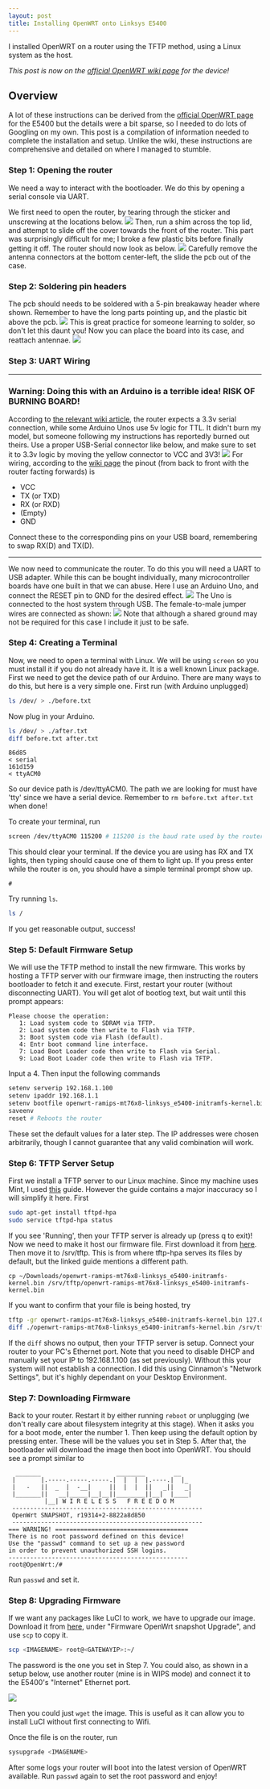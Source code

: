 ```yaml
---
layout: post
title: Installing OpenWRT onto Linksys E5400
---
```


I installed OpenWRT on a router using the TFTP method, using a Linux system as the host.

*This post is now on the [official OpenWRT wiki page](https://openwrt.org/toh/linksys/e5400) for the device!*

## Overview

A lot of these instructions can be derived from the [official OpenWRT page](https://openwrt.org/toh/linksys/e5400) for the E5400 but the details were a bit sparse, so I needed to do lots of Googling on my own. This post is a compilation of information needed to complete the installation and setup. Unlike the wiki, these instructions are comprehensive and detailed on where I managed to stumble.

### Step 1: Opening the router
We need a way to interact with the bootloader. We do this by opening a serial console via UART.

We first need to open the router, by tearing through the sticker and unscrewing at the locations below.
![](/assets/images/openwrt/back.jpg)
Then, run a shim across the top lid, and attempt to slide off the cover towards the front of the router. This part was surprisingly difficult for me; I broke a few plastic bits before finally getting it off. The router should now look as below.
![](/assets/images/openwrt/open.jpg)
Carefully remove the antenna connectors at the bottom center-left, the slide the pcb out of the case.

### Step 2: Soldering pin headers
The pcb should needs to be soldered with a 5-pin breakaway header where shown. Remember to have the long parts pointing up, and the plastic bit above the pcb.
![](/assets/images/openwrt/pcb_sol.jpg)
This is great practice for someone learning to solder, so don't let this daunt you! Now you can place the board into its case, and reattach antennae.
![](/assets/images/openwrt/open_sol.jpg)

### Step 3: UART Wiring
--------------------------------------------------
### Warning: Doing this with an Arduino is a terrible idea! RISK OF BURNING BOARD!
According to [the relevant wiki article](https://openwrt.org/toh/linksys/e5400), the router expects a 3.3v serial connection, while some Arduino Unos use 5v logic for TTL. It didn't burn my model, but someone following my instructions has reportedly burned out theirs. Use a proper USB-Serial connector like below, and make sure to set it to 3.3v logic by moving the yellow connector to VCC and 3V3!
![](/assets/images/openwrt/usb_serial.png)
For wiring, according to the [wiki page](https://openwrt.org/toh/linksys/e5400) the pinout (from back to front with the router facting forwards) is
- VCC
- TX (or TXD)
- RX (or RXD)
- (Empty)
- GND

Connect these to the corresponding pins on your USB board, remembering to swap RX(D) and TX(D).

--------------------------------------------------
We now need to communicate the router. To do this you will need a UART to USB adapter. While this can be bought individually, many microcontroller boards have one built in that we can abuse. Here I use an Arduino Uno, and connect the RESET pin to GND for the desired effect.
![](/assets/images/openwrt/serial.jpg)
The Uno is connected to the host system through USB. The female-to-male jumper wires are connected as shown:
![](/assets/images/openwrt/wiring.png)
Note that although a shared ground may not be required for this case I include it just to be safe.

### Step 4: Creating a Terminal
Now, we need to open a terminal with Linux. We will be using ```screen``` so you must install it if you do not already have it. It is a well known Linux package.
First we need to get the device path of our Arduino. There are many ways to do this, but here is a very simple one. First run (with Arduino unplugged)
```bash
ls /dev/ > ./before.txt
```
Now plug in your Arduino.
```bash
ls /dev/ > ./after.txt
diff before.txt after.txt
```
```
86d85
< serial
161d159
< ttyACM0
```
So our device path is /dev/ttyACM0. The path we are looking for must have 'tty' since we have a serial device. Remember to ```rm before.txt after.txt``` when done!

To create your terminal, run
```bash
screen /dev/ttyACM0 115200 # 115200 is the baud rate used by the router
```
This should clear your terminal. If the device you are using has RX and TX lights, then typing should cause one of them to light up. If you press enter while the router is on, you should have a simple terminal prompt show up.
```
#
```
Try running ```ls```.
```bash
ls /
```
If you get reasonable output, success!

### Step 5: Default Firmware Setup
We will use the TFTP method to install the new firmware. This works by hosting a TFTP server with our firmware image, then instructing the routers bootloader to fetch it and execute. First, restart your router (without disconnecting UART). You will get alot of bootlog text, but wait until this prompt appears:
```
Please choose the operation:
   1: Load system code to SDRAM via TFTP.
   2: Load system code then write to Flash via TFTP.
   3: Boot system code via Flash (default).
   4: Entr boot command line interface.
   7: Load Boot Loader code then write to Flash via Serial.
   9: Load Boot Loader code then write to Flash via TFTP.
```
Input a 4. Then input the following commands
```bash
setenv serverip 192.168.1.100
setenv ipaddr 192.168.1.1
setenv bootfile openwrt-ramips-mt76x8-linksys_e5400-initramfs-kernel.bin
saveenv
reset # Reboots the router
```
These set the default values for a later step. The IP addresses were chosen arbitrarily, though I cannot guarantee that any valid combination will work.

### Step 6: TFTP Server Setup
First we install a TFTP server to our Linux machine. Since my machine uses Mint, I used [this](https://help.ubuntu.com/community/TFTP) guide. However the guide contains a major inaccuracy so I will simplify it here. First
```bash
sudo apt-get install tftpd-hpa
sudo service tftpd-hpa status
```
If you see 'Running', then your TFTP server is already up (press q to exit)! Now we need to make it host our firmware file. First download it from [here](https://downloads.openwrt.org/snapshots/targets/ramips/mt76x8/openwrt-ramips-mt76x8-linksys_e5400-initramfs-kernel.bin). Then move it to /srv/tftp. This is from where tftp-hpa serves its files by default, but the linked guide mentions a different path.
```
cp ~/Downloads/openwrt-ramips-mt76x8-linksys_e5400-initramfs-kernel.bin /srv/tftp/openwrt-ramips-mt76x8-linksys_e5400-initramfs-kernel.bin
```
If you want to confirm that your file is being hosted, try
```bash
tftp -gr openwrt-ramips-mt76x8-linksys_e5400-initramfs-kernel.bin 127.0.0.1:69 # Download from local server
diff ./openwrt-ramips-mt76x8-linksys_e5400-initramfs-kernel.bin /srv/tftp/openwrt-ramips-mt76x8-linksys_e5400-initramfs-kernel.bin
```
If the ```diff``` shows no output, then your TFTP server is setup. Connect your router to your PC's Ethernet port. Note that you need to disable DHCP and manually set your IP to 192.168.1.100 (as set previously). Without this your system will not establish a connection. I did this using Cinnamon's "Network Settings", but it's highly dependant on your Desktop Environment.

### Step 7: Downloading Firmware

Back to your router. Restart it by either running ```reboot``` or unplugging (we don't really care about filesystem integrity at this stage). When it asks you for a boot mode, enter the number 1. Then keep using the default option by pressing enter. These will be the values you set in Step 5. After that, the bootloader will download the image then boot into OpenWRT. You should see a prompt similar to
```
  _______                     ________        __
 |       |.-----.-----.-----.|  |  |  |.----.|  |_
 |   -   ||  _  |  -__|     ||  |  |  ||   _||   _|
 |_______||   __|_____|__|__||________||__|  |____|
          |__| W I R E L E S S   F R E E D O M
 -----------------------------------------------------
 OpenWrt SNAPSHOT, r19314+2-8822a8d850
 -----------------------------------------------------
=== WARNING! =====================================
There is no root password defined on this device!
Use the "passwd" command to set up a new password
in order to prevent unauthorized SSH logins.
--------------------------------------------------
root@OpenWrt:/# 
```
Run ```passwd``` and set it.

### Step 8: Upgrading Firmware
If we want any packages like LuCI to work, we have to upgrade our image. Download it from [here](https://openwrt.org/toh/linksys/e5400#installation), under "Firmware OpenWrt snapshot Upgrade", and use ```scp``` to copy it.
```bash
scp <IMAGENAME> root@<GATEWAYIP>:~/
```
The password is the one you set in Step 7. You could also, as shown in a setup below, use another router (mine is in WIPS mode) and connect it to the E5400's "Internet" Ethernet port.

![](/assets/images/openwrt/bootstrap.jpg)

Then you could just ```wget``` the image. This is useful as it can allow you to install LuCI without first connecting to Wifi.

Once the file is on the router, run
```bash
sysupgrade <IMAGENAME>
```
After some logs your router will boot into the latest version of OpenWRT available. Run ```passwd``` again to set the root password and enjoy!